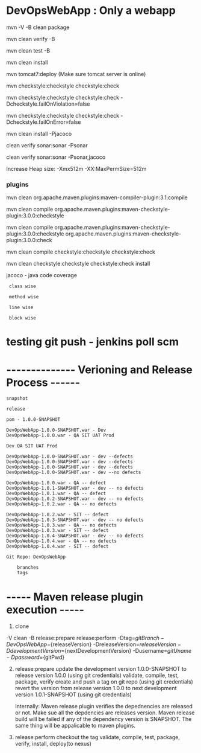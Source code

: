 # DevOpsWebApp : Only a webapp

mvn -V -B clean package

mvn clean verify -B

mvn clean test -B

mvn clean install

mvn tomcat7:deploy (Make sure tomcat server is online)

mvn checkstyle:checkstyle checkstyle:check

mvn checkstyle:checkstyle checkstyle:check -Dcheckstyle.failOnViolation=false

mvn checkstyle:checkstyle checkstyle:check -Dcheckstyle.failOnError=false

mvn clean install -Pjacoco

clean verify sonar:sonar -Psonar

clean verify sonar:sonar -Psonar,jacoco


Increase Heap size: -Xmx512m -XX:MaxPermSize=512m

### plugins

 mvn clean org.apache.maven.plugins:maven-compiler-plugin:3.1:compile

 mvn clean compile org.apache.maven.plugins:maven-checkstyle-plugin:3.0.0:checkstyle
 
 mvn clean compile org.apache.maven.plugins:maven-checkstyle-plugin:3.0.0:checkstyle org.apache.maven.plugins:maven-checkstyle-plugin:3.0.0:check
 
 mvn clean compile checkstyle:checkstyle checkstyle:check
 
 mvn clean checkstyle:checkstyle checkstyle:check install
 
 jacoco - java code coverage
 
	 class wise
	 
	 method wise
	 
	 line wise
	 
	 block wise

# testing git push - jenkins poll scm

# -------------- Verioning and  Release Process ------ #

	snapshot

	release

	pom - 1.0.0-SNAPSHOT

	DevOpsWebApp-1.0.0-SNAPSHOT.war - Dev
	DevOpsWebApp-1.0.0.war - QA SIT UAT Prod

	Dev QA SIT UAT Prod

	DevOpsWebApp-1.0.0-SNAPSHOT.war - dev --defects
	DevOpsWebApp-1.0.0-SNAPSHOT.war - dev --defects
	DevOpsWebApp-1.0.0-SNAPSHOT.war - dev --defects
	DevOpsWebApp-1.0.0-SNAPSHOT.war - dev --no defects

	DevOpsWebApp-1.0.0.war - QA -- defect
	DevOpsWebApp-1.0.1-SNAPSHOT.war - dev -- no defects
	DevOpsWebApp-1.0.1.war - QA -- defect
	DevOpsWebApp-1.0.2-SNAPSHOT.war - dev -- no defects
	DevOpsWebApp-1.0.2.war - QA -- no defects

	DevOpsWebApp-1.0.2.war - SIT -- defect
	DevOpsWebApp-1.0.3-SNAPSHOT.war - dev -- no defects
	DevOpsWebApp-1.0.3.war - QA -- no defects
	DevOpsWebApp-1.0.3.war - SIT -- defect
	DevOpsWebApp-1.0.4-SNAPSHOT.war - dev -- no defects
	DevOpsWebApp-1.0.4.war - QA -- no defects
	DevOpsWebApp-1.0.4.war - SIT -- defect

	Git Repo: DevOpsWebApp

		branches
		tags

# ----- Maven release plugin execution ----- #

1. clone

-V clean -B release:prepare release:perform -Dtag=${gitBranch}-DevOpsWebApp-${releaseVersion} -DreleaseVersion=${releaseVersion} -DdevelopmentVersion=${nextDevelopmentVersion} -Dusername=${gitUname} -Dpassword=${gitPwd}

2. release:prepare
	update the development version 1.0.0-SNAPSHOT to release version 1.0.0 (using git credentials)
	validate, compile, test, package, verify
	create and push a tag on git repo (using git credentials)
	revert the version from release version 1.0.0 to next development version 1.0.1-SNAPSHOT (using git credentials)
	
	Internally: Maven release plugin verifies the depednencies are released or not. Make sue all the depdencies are releases version. Maven release build will be failed if any of the dependency version is SNAPSHOT. The same thing will be appalicable to maven plugins.

3. release:perform
	checkout the tag
	validate, compile, test, package, verify, install, deploy(to nexus)
